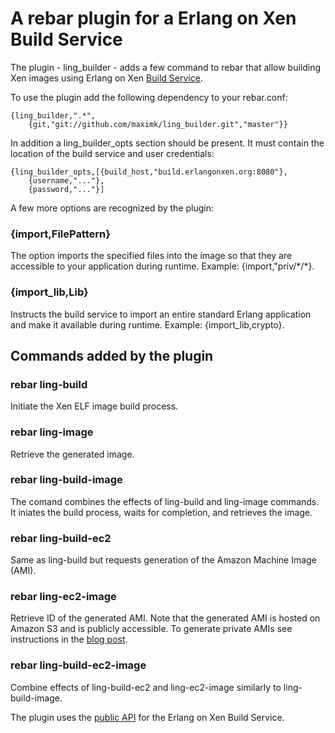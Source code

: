 
# A rebar plugin for a Erlang on Xen Build Service

The plugin - ling\_builder - adds a few command to rebar that allow building Xen
images using Erlang on Xen [Build Service](build.erlangonxen.org).

To use the plugin add the following dependency to your rebar.conf:

	{ling_builder,".*",
		{git,"git://github.com/maximk/ling_builder.git","master"}}

In addition a ling\_builder\_opts section should be present. It must contain the
location of the build service and user credentials:

	{ling_builder_opts,[{build_host,"build.erlangonxen.org:8080"},
    	{username,"..."},
    	{password,"..."}]

A few more options are recognized by the plugin:

### {import,FilePattern}

The option imports the specified files into the image so that they are
accessible to your application during runtime. Example: {import,"priv/\*/\*}.

### {import\_lib,Lib}

Instructs the build service to import an entire standard Erlang application and
make it available during runtime. Example: {import\_lib,crypto}.

## Commands added by the plugin

### rebar ling-build

Initiate the Xen ELF image build process.

### rebar ling-image

Retrieve the generated image.

### rebar ling-build-image

The comand combines the effects of ling-build and ling-image commands. It
iniates the build process, waits for completion, and retrieves the image.

### rebar ling-build-ec2

Same as ling-build but requests generation of the Amazon Machine Image (AMI).

### rebar ling-ec2-image

Retrieve ID of the generated AMI. Note that the generated AMI is hosted on
Amazon S3 and is publicly accessible. To generate private AMIs see instructions
in the [blog post](http://erlangonxen.org/blog/making-amazon-ami).

### rebar ling-build-ec2-image

Combine effects of ling-build-ec2 and ling-ec2-image similarly to
ling-build-image.

The plugin uses the [public API](http://build.erlangonxen.org/public_api) for
the Erlang on Xen Build Service.

